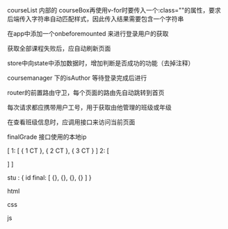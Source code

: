 courseList 内部的 courseBox再使用v-for时要传入一个:class=""的属性，要求后端传入字符串自动匹配样式，因此传入结果需要包含一个字符串

在app中添加一个onbeforemounted 来进行登录用户的获取

获取全部课程失败后，应自动刷新页面

store中向state中添加数据时，增加判断是否成功的功能（去掉注释）

coursemanager 下的isAuthor 等待登录完成后进行

router的前置路由守卫，每个页面的路由先自动跳转到首页

每次请求都应携带用户工号，用于获取由他管理的班级或年级

在查看班级信息时，应调用接口来访问当前页面

finalGrade 接口使用的本地ip




[
  1: [
    {
      1
      CT 
    }, {
      2
      CT
    }, {
      3
      CT
    }
  ]
  2: [

  ]
]

stu : {
  id
  final: [
    {}, {}, {}, {}
  ]
}


html

css

js
